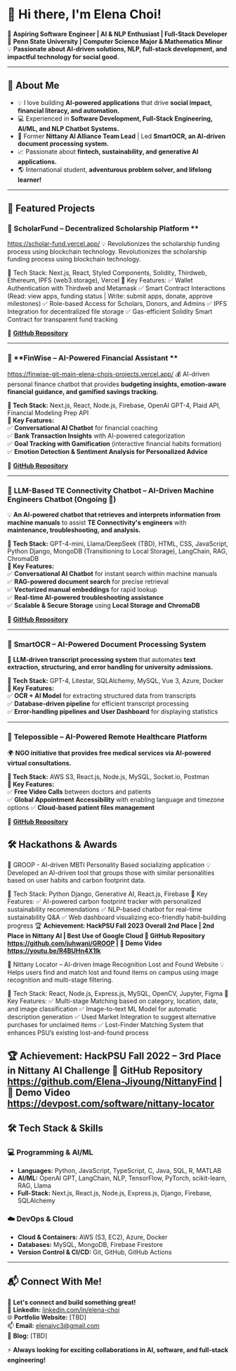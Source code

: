 

<!--
**Elena-Jiyoung/Elena-Jiyoung** is a ✨ _special_ ✨ repository because its `README.md` (this file) appears on your GitHub profile.

Here are some ideas to get you started:

- 🔭 I’m currently working on ...
- 🌱 I’m currently learning ...
- 👯 I’m looking to collaborate on ...
- 🤔 I’m looking for help with ...
- 💬 Ask me about ...
- 📫 How to reach me: ...
- 😄 Pronouns: ...
- ⚡ Fun fact: ...
-->
# 👋 Hi there, I'm Elena Choi! 

🚀 **Aspiring Software Engineer | AI & NLP Enthusiast | Full-Stack Developer**  
📍 **Penn State University | Computer Science Major & Mathematics Minor**  
💡 **Passionate about AI-driven solutions, NLP, full-stack development, and impactful technology for social good.**

---

## 🌟 About Me  
- 💡 I love building **AI-powered applications** that drive **social impact, financial literacy, and automation.**  
- 💻 Experienced in **Software Development, Full-Stack Engineering, AI/ML, and NLP Chatbot Systems.**  
- 🚀 Former **Nittany AI Alliance Team Lead** | Led **SmartOCR, an AI-driven document processing system.**  
- 📈 Passionate about **fintech, sustainability, and generative AI applications.**  
- 🌎 International student, **adventurous problem solver, and lifelong learner!**  

---

## 🚀 Featured Projects  

### 🔹 ScholarFund – Decentralized Scholarship Platform **
https://scholar-fund.vercel.app/
💡 Revolutionizes the scholarship funding process using blockchain technology.
 Revolutionizes the scholarship funding process using blockchain technology.

🔹 Tech Stack: Next.js, React, Styled Components, Solidity, Thirdweb, Ethereum, IPFS (web3.storage), Vercel
🔹 Key Features:
✅ Wallet Authentication with Thirdweb and Metamask
✅ Smart Contract Interactions (Read: view apps, funding status | Write: submit apps, donate, approve milestones)
✅ Role-based Access for Scholars, Donors, and Admins
✅ IPFS Integration for decentralized file storage
✅ Gas-efficient Solidity Smart Contract for transparent fund tracking

🔗 **[GitHub Repository](#https://github.com/Elena-Jiyoung/ScholarFund)** 

---

### 🔹 **FinWise – AI-Powered Financial Assistant **  
https://finwise-git-main-elena-chois-projects.vercel.app/
💰 AI-driven personal finance chatbot that provides **budgeting insights, emotion-aware financial guidance, and gamified savings tracking.**  

**🔹 Tech Stack:** Next.js, React, Node.js, Firebase, OpenAI GPT-4, Plaid API, Financial Modeling Prep API  
**🔹 Key Features:**  
✅ **Conversational AI Chatbot** for financial coaching  
✅ **Bank Transaction Insights** with AI-powered categorization  
✅ **Goal Tracking with Gamification** (interactive financial habits formation)  
✅ **Emotion Detection & Sentiment Analysis for Personalized Advice**  

🔗 **[GitHub Repository](#https://github.com/Elena-Jiyoung/FinWise)** 

---

### 🔹 **LLM-Based TE Connectivity Chatbot – AI-Driven Machine Engineers Chatbot (Ongoing 🚀)**  
💡 **An AI-powered chatbot that retrieves and interprets information from machine manuals** to assist **TE Connectivity's engineers** with **maintenance, troubleshooting, and analysis.**  

**🔹 Tech Stack:** GPT-4-mini, Llama/DeepSeek (TBD), HTML, CSS, JavaScript, Python Django, MongoDB (Transitioning to Local Storage), LangChain, RAG, ChromaDB  
**🔹 Key Features:**  
✅ **Conversational AI Chatbot** for instant search within machine manuals  
✅ **RAG-powered document search** for precise retrieval  
✅ **Vectorized manual embeddings** for rapid lookup  
✅ **Real-time AI-powered troubleshooting assistance**  
✅ **Scalable & Secure Storage** using **Local Storage and ChromaDB**  

🔗 **[GitHub Repository](#https://github.com/rudrabengali/TE-Connectivity-Chatbot)** 

---

### 🔹 **SmartOCR – AI-Powered Document Processing System**  
📄 **LLM-driven transcript processing system** that automates **text extraction, structuring, and error handling for university admissions.**  

**🔹 Tech Stack:** GPT-4, Litestar, SQLAlchemy, MySQL, Vue 3, Azure, Docker  
**🔹 Key Features:**  
✅ **OCR + AI Model** for extracting structured data from transcripts  
✅ **Database-driven pipeline** for efficient transcript processing  
✅ **Error-handling pipelines and User Dashboard** for displaying statistics  

<!--🔗 **[GitHub Repository](#)** -->  

---

### 🔹 **Telepossible – AI-Powered Remote Healthcare Platform**  
🌍 **NGO initiative that provides free medical services via AI-powered virtual consultations.**  

**🔹 Tech Stack:** AWS S3, React.js, Node.js, MySQL, Socket.io, Postman  
**🔹 Key Features:**  
✅ **Free Video Calls** between doctors and patients  
✅ **Global Appointment Accessibility** with enabling language and timezone options 
✅ **Cloud-based patient files management**  

🔗 **[GitHub Repository](#https://github.com/jiwoongjeon/Felicity/tree/main)** 

## 🛠️ Hackathons & Awards 
🥈 GROOP - AI-driven MBTI Personality Based socializing application 
💡 Developed an AI-driven tool that groups those with similar personalities  based on user habits and carbon footprint data.

🔹 Tech Stack: Python Django, Generative AI, React.js, Firebase
🔹 Key Features:
✅ AI-powered carbon footprint tracker with personalized sustainability recommendations
✅ NLP-based chatbot for real-time sustainability Q&A
✅ Web dashboard visualizing eco-friendly habit-building progress
🏆 **Achievement: HackPSU Fall 2023 Overall 2nd Place | 2nd Place in Nittany AI | Best Use of Google Cloud
🔗 GitHub Repository https://github.com/juhwani/GROOP  | 🎥 Demo Video https://youtu.be/R4BUHn4X1lk**

🥈 Nittany Locator – AI-driven Image Recognition Lost and Found Website
💡 Helps users find and match lost and found items on campus using image recognition and multi-stage filtering.

🔹 Tech Stack: React, Node.js, Express.js, MySQL, OpenCV, Jupyter, Figma
🔹 Key Features:
✅ Multi-stage Matching based on category, location, date, and image classification
✅ Image-to-text ML Model for automatic description generation
✅ Used Market Integration to suggest alternative purchases for unclaimed items
✅ Lost-Finder Matching System that enhances PSU’s existing lost-and-found process

🏆 Achievement: HackPSU Fall 2022 – 3rd Place in Nittany AI Challenge
🔗 GitHub Repository https://github.com/Elena-Jiyoung/NittanyFind | 🎥 Demo Video https://devpost.com/software/nittany-locator 
---

## 🛠️ Tech Stack & Skills  

### **💻 Programming & AI/ML**  
- **Languages:** Python, JavaScript, TypeScript, C, Java, SQL, R, MATLAB  
- **AI/ML:** OpenAI GPT, LangChain, NLP, TensorFlow, PyTorch, scikit-learn, RAG, Llama  
- **Full-Stack:** Next.js, React.js, Node.js, Express.js, Django, Firebase, SQLAlchemy  

### **☁️ DevOps & Cloud**  
- **Cloud & Containers:** AWS (S3, EC2), Azure, Docker  
- **Databases:** MySQL, MongoDB, Firebase Firestore  
- **Version Control & CI/CD:** Git, GitHub, GitHub Actions  

---

## 📬 Connect With Me!  
💼 **Let's connect and build something great!**  
🔗 **LinkedIn:** [linkedin.com/in/elena-choi](#)  
🌐 **Portfolio Website:** [TBD]  
📫 **Email:** elenajyc3@gmail.com  
📝 **Blog:** [TBD]  

⚡ **Always looking for exciting collaborations in AI, software, and full-stack engineering!**  

